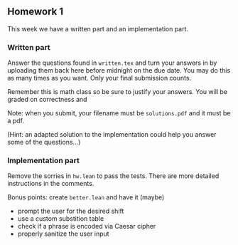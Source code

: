 ## Homework 1

This week we have a written part and an implementation part.

### Written part

Answer the questions found in `written.tex` and turn your answers in by uploading them
back here before midnight on the due date. You may do this as many times as
you want. Only your final submission counts.

Remember this is math class so be sure to justify your answers. You will be
graded on correctness and

Note: when you submit, your filename must be `solutions.pdf` and it must be a pdf.

(Hint: an adapted solution to the implementation could help you answer some
of the questions...)

### Implementation part

Remove the sorries in `hw.lean` to pass the tests. There are more detailed instructions in the comments.

Bonus points: create `better.lean` and have it (maybe)
- prompt the user for the desired shift
- use a custom substition table
- check if a phrase is encoded via Caesar cipher
- properly sanitize the user input

